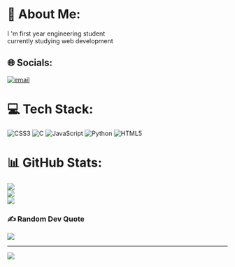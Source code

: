 # 💫 About Me:
I 'm first year engineering student<br>currently studying web development


## 🌐 Socials:
[![email](https://img.shields.io/badge/Email-D14836?logo=gmail&logoColor=white)](mailto:ujjwaltyagi671@gmail.com) 

# 💻 Tech Stack:
![CSS3](https://img.shields.io/badge/css3-%231572B6.svg?style=for-the-badge&logo=css3&logoColor=white) ![C](https://img.shields.io/badge/c-%2300599C.svg?style=for-the-badge&logo=c&logoColor=white) ![JavaScript](https://img.shields.io/badge/javascript-%23323330.svg?style=for-the-badge&logo=javascript&logoColor=%23F7DF1E) ![Python](https://img.shields.io/badge/python-3670A0?style=for-the-badge&logo=python&logoColor=ffdd54) ![HTML5](https://img.shields.io/badge/html5-%23E34F26.svg?style=for-the-badge&logo=html5&logoColor=white)
# 📊 GitHub Stats:
![](https://github-readme-stats.vercel.app/api?username=UjjwalTyagi14&theme=dark&hide_border=false&include_all_commits=false&count_private=false)<br/>
![](https://nirzak-streak-stats.vercel.app/?user=UjjwalTyagi14&theme=dark&hide_border=false)<br/>
![](https://github-readme-stats.vercel.app/api/top-langs/?username=UjjwalTyagi14&theme=dark&hide_border=false&include_all_commits=false&count_private=false&layout=compact)

### ✍️ Random Dev Quote
![](https://quotes-github-readme.vercel.app/api?type=horizontal&theme=radical)

---
[![](https://visitcount.itsvg.in/api?id=UjjwalTyagi14&icon=0&color=0)](https://visitcount.itsvg.in)

<!-- Proudly created with GPRM ( https://gprm.itsvg.in ) -->
